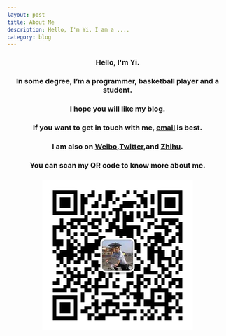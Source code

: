 ```yaml
---
layout: post
title: About Me
description: Hello, I'm Yi. I am a .... 
category: blog
---
```

<center>
<b>
<H3>Hello, I'm Yi.<H3>
</b>
</center>
<center>
<b>
<H3>In some degree, I’m a programmer, basketball player and a student.<H3>
</b>
</center>
<center>
<b>
<H3>I hope you will like my blog.<H3>
</b>
</center>
<center>
<b>
<H3>If you want to get in touch with me, <a class="email" href="mailto:yijia2413@gmail.com">email</a> is best.<H3>
</b>
</center>

<center>
<b>
<H3>I am also on <a href = "http://weibo.com/u/2112036430">Weibo</a>,<a href = "https://twitter.com/xixi003">Twitter</a>,and <a href = "http://www.zhihu.com/people/yi-jia">Zhihu</a>.<H3>
</b>
</center>
<center>
<b>
<H3>You can scan my QR code to know more about me.<H3>
</b>
</center>
<center>
<img src=/images/about/qrcode.jpg>
</center>